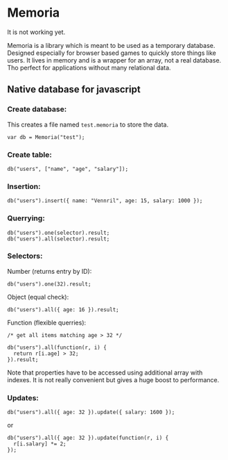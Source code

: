 Memoria
=======

It is not working yet.

Memoria is a library which is meant to be used as a temporary database. 
Designed especially for browser based games to quickly store things like users.
It lives in memory and is a wrapper for an array, not a real database.
Tho perfect for applications without many relational data.

Native database for javascript
---------------------------

### Create database:

This creates a file named `test.memoria` to store the data.

    var db = Memoria("test");

### Create table:

    db("users", ["name", "age", "salary"]);

### Insertion:

    db("users").insert({ name: "Vennril", age: 15, salary: 1000 });
    
### Querrying:

    db("users").one(selector).result;
    db("users").all(selector).result;

### Selectors:

Number (returns entry by ID):

    db("users").one(32).result;

Object (equal check):

    db("users").all({ age: 16 }).result;
    
Function (flexible querries):

    /* get all items matching age > 32 */

    db("users").all(function(r, i) {
      return r[i.age] > 32;
    }).result; 
    
Note that properties have to be accessed using additional array with indexes. It is not really convenient but gives a huge boost to performance.

### Updates:

    db("users").all({ age: 32 }).update({ salary: 1600 });
    
or

    db("users").all({ age: 32 }).update(function(r, i) {
      r[i.salary] *= 2;
    });
    
    
